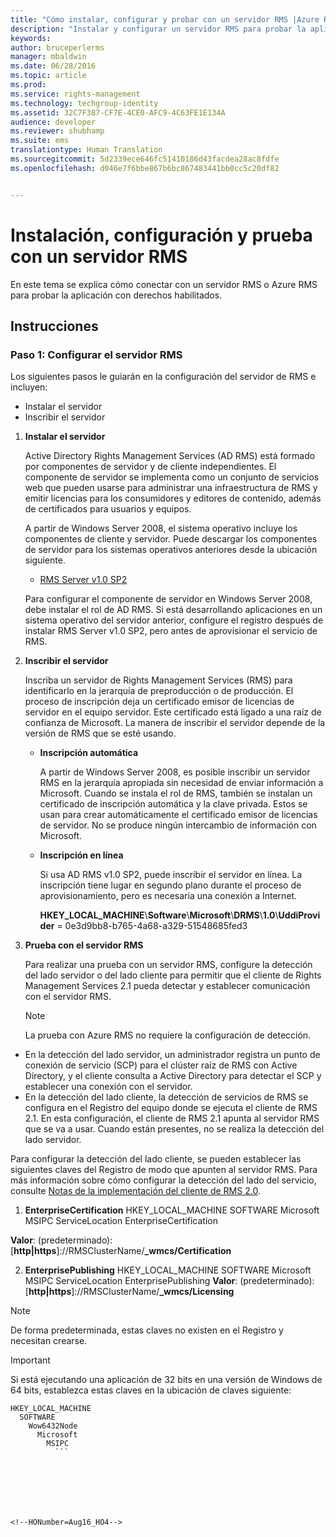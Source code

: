 ```yaml
---
title: "Cómo instalar, configurar y probar con un servidor RMS |Azure RMS"
description: "Instalar y configurar un servidor RMS para probar la aplicación con derechos habilitados."
keywords: 
author: bruceperlerms
manager: mbaldwin
ms.date: 06/28/2016
ms.topic: article
ms.prod: 
ms.service: rights-management
ms.technology: techgroup-identity
ms.assetid: 32C7F387-CF7E-4CE0-AFC9-4C63FE1E134A
audience: developer
ms.reviewer: shubhamp
ms.suite: ems
translationtype: Human Translation
ms.sourcegitcommit: 5d2339ece646fc51410186d43facdea28ac8fdfe
ms.openlocfilehash: d046e7f6bbe867b6bc867483441bb0cc5c20df82


---
```


# Instalación, configuración y prueba con un servidor RMS

En este tema se explica cómo conectar con un servidor RMS o Azure RMS para probar la aplicación con derechos habilitados.
 
## Instrucciones

### Paso 1: Configurar el servidor RMS

Los siguientes pasos le guiarán en la configuración del servidor de RMS e incluyen:

-   Instalar el servidor
-   Inscribir el servidor

1.  **Instalar el servidor**

    Active Directory Rights Management Services (AD RMS) está formado por componentes de servidor y de cliente independientes. El componente de servidor se implementa como un conjunto de servicios web que pueden usarse para administrar una infraestructura de RMS y emitir licencias para los consumidores y editores de contenido, además de certificados para usuarios y equipos.

    A partir de Windows Server 2008, el sistema operativo incluye los componentes de cliente y servidor. Puede descargar los componentes de servidor para los sistemas operativos anteriores desde la ubicación siguiente.

    -   [RMS Server v1.0 SP2](http://go.microsoft.com/fwlink/p/?linkid=73722)

    Para configurar el componente de servidor en Windows Server 2008, debe instalar el rol de AD RMS. Si está desarrollando aplicaciones en un sistema operativo del servidor anterior, configure el registro después de instalar RMS Server v1.0 SP2, pero antes de aprovisionar el servicio de RMS.

2.  **Inscribir el servidor**

    Inscriba un servidor de Rights Management Services (RMS) para identificarlo en la jerarquía de preproducción o de producción. El proceso de inscripción deja un certificado emisor de licencias de servidor en el equipo servidor. Este certificado está ligado a una raíz de confianza de Microsoft. La manera de inscribir el servidor depende de la versión de RMS que se esté usando.

    -   **Inscripción automática**

        A partir de Windows Server 2008, es posible inscribir un servidor RMS en la jerarquía apropiada sin necesidad de enviar información a Microsoft. Cuando se instala el rol de RMS, también se instalan un certificado de inscripción automática y la clave privada. Estos se usan para crear automáticamente el certificado emisor de licencias de servidor. No se produce ningún intercambio de información con Microsoft.

    -   **Inscripción en línea**

        Si usa AD RMS v1.0 SP2, puede inscribir el servidor en línea. La inscripción tiene lugar en segundo plano durante el proceso de aprovisionamiento, pero es necesaria una conexión a Internet.

        **HKEY\_LOCAL\_MACHINE**\\**Software**\\**Microsoft**\\**DRMS**\\**1.0**\\**UddiProvider** = 0e3d9bb8-b765-4a68-a329-51548685fed3

3. **Prueba con el servidor RMS**

    Para realizar una prueba con un servidor RMS, configure la detección del lado servidor o del lado cliente para permitir que el cliente de Rights Management Services 2.1 pueda detectar y establecer comunicación con el servidor RMS.

    > [!Note]
    > La prueba con Azure RMS no requiere la configuración de detección.

  - En la detección del lado servidor, un administrador registra un punto de conexión de servicio (SCP) para el clúster raíz de RMS con Active Directory, y el cliente consulta a Active Directory para detectar el SCP y establecer una conexión con el servidor.
  - En la detección del lado cliente, la detección de servicios de RMS se configura en el Registro del equipo donde se ejecuta el cliente de RMS 2.1. En esta configuración, el cliente de RMS 2.1 apunta al servidor RMS que se va a usar. Cuando están presentes, no se realiza la detección del lado servidor.

  Para configurar la detección del lado cliente, se pueden establecer las siguientes claves del Registro de modo que apunten al servidor RMS. Para más información sobre cómo configurar la detección del lado del servicio, consulte [Notas de la implementación del cliente de RMS 2.0](https://technet.microsoft.com/library/jj159267(WS.10).aspx).

1. **EnterpriseCertification**
        HKEY_LOCAL_MACHINE        SOFTWARE          Microsoft            MSIPC              ServiceLocation                EnterpriseCertification

  **Valor**: (predeterminado): [**http|https**]://RMSClusterName/**_wmcs/Certification**

2. **EnterprisePublishing**
        HKEY_LOCAL_MACHINE        SOFTWARE          Microsoft            MSIPC              ServiceLocation                EnterprisePublishing **Valor**: (predeterminado): [**http|https**]://RMSClusterName/**_wmcs/Licensing**

>[!NOTE] 
> De forma predeterminada, estas claves no existen en el Registro y necesitan crearse.

>[!IMPORTANT] 
> Si está ejecutando una aplicación de 32 bits en una versión de Windows de 64 bits, establezca estas claves en la ubicación de claves siguiente:<p>
  ```    
  HKEY_LOCAL_MACHINE
    SOFTWARE
      Wow6432Node
        Microsoft
          MSIPC
            ```

 

 



<!--HONumber=Aug16_HO4-->



